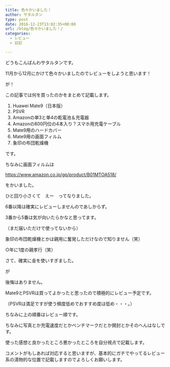 ```yaml
---
title: 色々かいました！
author: サタルタン
type: post
date: 2016-12-23T13:02:35+00:00
url: /blog/色々かいました！/
categories:
  - レビュー
  - 日記

---
```

どうもこんばんわサタルタンです。

11月から12月にかけて色々かいましたのでレビューをしようと思います！

が！

この記事では何を買ったのかをまとめて記載します。

  1. Huawei Mate9（日本版）
  2. PSVR
  3. Amazonの単3と単4の乾電池＆充電器
  4. Amazonの800円位の4本入り？スマホ用充電ケーブル
  5. Mate9用のハードカバー
  6. Mate9用の画面フィルム
  7. 象印の布団乾燥機

です。

ちなみに画面フィルムは

https://www.amazon.co.jp/gp/product/B01MTOA518/

をかいました。

ひと回り小さくて　えー　ってなりました。

6番以降は確実にレビューしませんのであしからず。

3番から5番は気が向いたらかなと思ってます。
  
（まだ届いただけで使ってないから）

象印の布団乾燥機とかは親用に奮発しただけなので知りません（笑）
  
○年に1度の親孝行（笑）

さて、確実に金を使いすぎました。

が

後悔はありません。

Mate9とPSVRは買ってよかったと思ったので積極的にレビュー予定です。
  
（PSVRは満足ですが使う頻度低めでおすすめ度は低め・・・。）

ちなみに上の順番はレビュー順です。

ちなみに写真とか充電速度だとかベンチマークだとか開封とかそのへんはなしです。

使った感想と良かったところ悪かったところを自分視点で記載します。

コメントがもしあれば対応すると思いますが、基本的にガチでやってるレビュー系の漬物的な位置で記載しますのでよろしくお願いします。